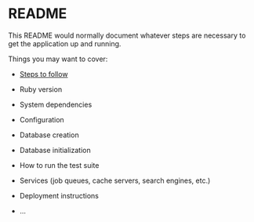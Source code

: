 # README

This README would normally document whatever steps are necessary to get the
application up and running.

Things you may want to cover:

* [Steps to follow](steps.MD)

* Ruby version

* System dependencies

* Configuration

* Database creation

* Database initialization

* How to run the test suite

* Services (job queues, cache servers, search engines, etc.)

* Deployment instructions

* ...
